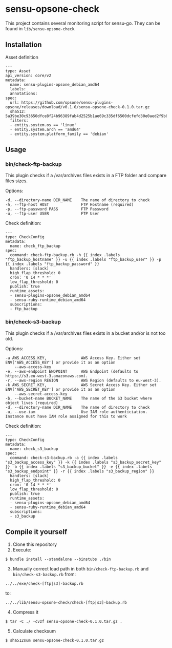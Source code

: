 # sensu-opsone-check

This project contains several monitoring script for sensu-go. They can be found in `lib/sensu-opsone-check`.

## Installation

Asset definition
```
---
type: Asset
api_version: core/v2
metadata:
  name: sensu-plugins-opsone_debian_amd64
  labels: 
  annotations:
spec:
  url: https://github.com/opsone/sensu-plugins-opsone/releases/download/v0.1.0/sensu-opsone-check-0.1.0.tar.gz
  sha512: 5a39be30c93650dfce8f24b96389fab4d2525b1ae69c335df6500dcfefd30e0aed2f9b8896a629eee2f27c193032ac4a680f53e3f75f84c32e9edef612cefec9
  filters:
  - entity.system.os == 'linux'
  - entity.system.arch == 'amd64'
  - entity.system.platform_family == 'debian'
```


## Usage

### bin/check-ftp-backup

This plugin checks if a /var/archives files exists in a FTP folder and compare files sizes.

Options:

```
-d, --directory-name DIR_NAME    The name of directory to check
-h, --ftp-host HOST              FTP Hostname (required)
-p, --ftp-password PASS          FTP Password
-u, --ftp-user USER              FTP User
```

Check definition:

```
---
type: CheckConfig
metadata:
  name: check_ftp_backup
spec:
  command: check-ftp-backup.rb -h {{ index .labels "ftp_backup_hostname" }} -u {{ index .labels "ftp_backup_user" }} -p {{ index .labels "ftp_backup_password" }}
  handlers: [slack]
  high_flap_threshold: 0
  cron: '0 14 * * *'
  low_flap_threshold: 0
  publish: true
  runtime_assets:
  - sensu-plugins-opsone_debian_amd64
  - sensu-ruby-runtime_debian_amd64
  subscriptions:
  - ftp_backup
```

### bin/check-s3-backup

This plugin checks if a /var/archives files exists in a bucket and/or is not too old.

Options:

```
-a AWS_ACCESS_KEY,               AWS Access Key. Either set ENV['AWS_ACCESS_KEY'] or provide it as an option
    --aws-access-key
-e, --aws-endpoint ENDPOINT      AWS Endpoint (defaults to https://s3.eu-west-3.amazonaws.com).
-r, --aws-region REGION          AWS Region (defaults to eu-west-3).
-k AWS_SECRET_KEY,               AWS Secret Access Key. Either set ENV['AWS_SECRET_KEY'] or provide it as an option
    --aws-secret-access-key
-b, --bucket-name BUCKET_NAME    The name of the S3 bucket where object lives (required)
-d, --directory-name DIR_NAME    The name of directory to check
-u, --use-iam                    Use IAM role authenticiation. Instance must have IAM role assigned for this to work
```

Check definition:

```
---
type: CheckConfig
metadata:
  name: check_s3_backup
spec:
  command: check-s3-backup.rb -a {{ index .labels "s3_backup_access_key" }} -k {{ index .labels "s3_backup_secret_key" }} -b {{ index .labels "s3_backup_bucket" }} -e {{ index .labels "s3_backup_endpoint" }} -r {{ index .labels "s3_backup_region" }}
  handlers: [slack]
  high_flap_threshold: 0
  cron: '0 14 * * *'
  low_flap_threshold: 0
  publish: true
  runtime_assets:
  - sensu-plugins-opsone_debian_amd64
  - sensu-ruby-runtime_debian_amd64
  subscriptions:
  - s3_backup
```

## Compile it yourself

1. Clone this repository
2. Execute:

```
$ bundle install --standalone --binstubs ./bin
```

3. Manually correct load path in both `bin/check-ftp-backup.rb` and `bin/check-s3-backup.rb` from:

```
../../exe/check-[ftp|s3]-backup.rb
```
to:

```
../../lib/sensu-opsone-check/check-[ftp|s3]-backup.rb
```

4. Compress it

```
$ tar -C ./ -cvzf sensu-opsone-check-0.1.0.tar.gz .
```

5. Calculate checksum

```
$ sha512sum sensu-opsone-check-0.1.0.tar.gz
```

